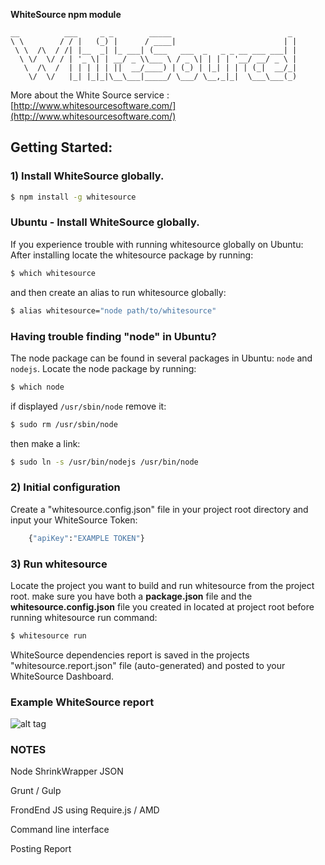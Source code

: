 **WhiteSource npm module**
  
    __          ___     _ _        _____                          _ 
    \ \        / / |   (_) |      / ____|                        | |
     \ \  /\  / /| |__  _| |_ ___| (___   ___  _   _ _ __ ___ ___| |
      \ \/  \/ / | '_ \| | __/ _ \\___ \ / _ \| | | | '__/ __/ _ \ |
       \  /\  /  | | | | | ||  __/____) | (_) | |_| | | | (_|  __/_|
        \/  \/   |_| |_|_|\__\___|_____/ \___/ \__,_|_|  \___\___(_)
                                                                 
                                                                 




More about the White Source service : [http://www.whitesourcesoftware.com/](http://www.whitesourcesoftware.com/)

## Getting Started:

### 1) Install WhiteSource **globally**.
```bash
$ npm install -g whitesource
```

### Ubuntu - Install WhiteSource **globally**.
If you experience trouble with running whitesource globally on Ubuntu:
After installing locate the whitesource package by running:
```bash
$ which whitesource
```

and then create an alias to run whitesource globally:
```bash
$ alias whitesource="node path/to/whitesource"
```

### Having trouble finding "node" in Ubuntu?
The node package can be found in several packages in Ubuntu: `node` and `nodejs`.
Locate the node package by running:
```bash
$ which node
```

if displayed `/usr/sbin/node` remove it:
```bash
$ sudo rm /usr/sbin/node
```

then make a link:
```bash
$ sudo ln -s /usr/bin/nodejs /usr/bin/node
```

### 2) Initial configuration
Create a "whitesource.config.json" file in your project root directory and input your WhiteSource Token:

```bash
	{"apiKey":"EXAMPLE TOKEN"}
```

### 3) Run whitesource

Locate the project you want to build and run whitesource from the project root.
make sure you have both a **package.json** file and the **whitesource.config.json** file you created in located at project root before running whitesource run command:

```bash
$ whitesource run
```

WhiteSource dependencies report is saved in the projects "whitesource.report.json" file (auto-generated)
and posted to your WhiteSource Dashboard.


### Example WhiteSource report ###
![alt tag](http://www.whitesourcesoftware.com/wp/wp-content/uploads/2014/05/slider2_032.png)



### NOTES ###

Node ShrinkWrapper JSON

Grunt / Gulp

FrondEnd JS using Require.js / AMD

Command line interface

Posting Report
